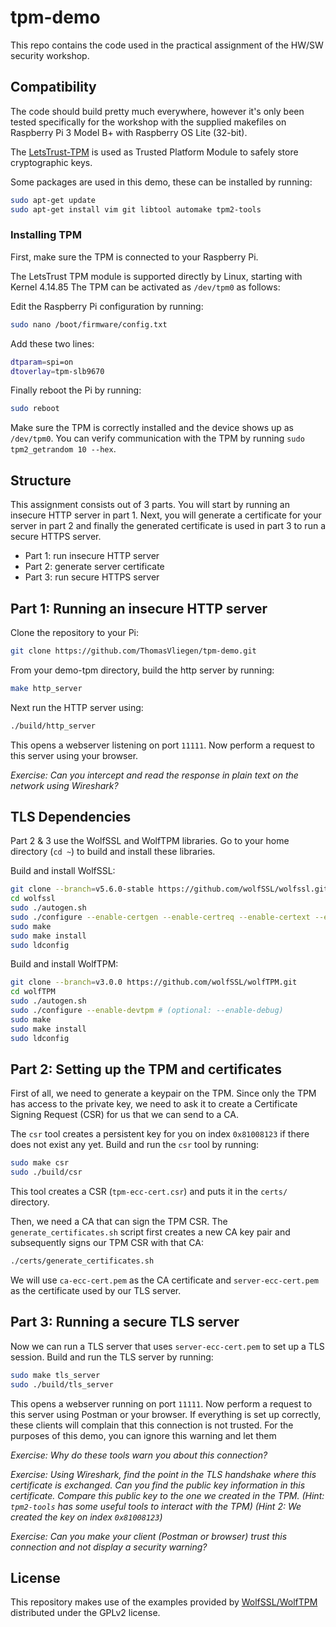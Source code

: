 # tpm-demo

This repo contains the code used in the practical assignment of the HW/SW security workshop.

## Compatibility

The code should build pretty much everywhere, however it's only been tested specifically for the workshop with the supplied makefiles on Raspberry Pi 3 Model B+ with Raspberry OS Lite (32-bit).

The [LetsTrust-TPM](https://letstrust.de) is used as Trusted Platform Module to safely store cryptographic keys.

Some packages are used in this demo, these can be installed by running:
```sh
sudo apt-get update
sudo apt-get install vim git libtool automake tpm2-tools
```

### Installing TPM

First, make sure the TPM is connected to your Raspberry Pi.

The LetsTrust TPM module is supported directly by Linux, starting with Kernel 4.14.85
The TPM can be activated as `/dev/tpm0` as follows:

Edit the Raspberry Pi configuration by running:
```sh
sudo nano /boot/firmware/config.txt
```

Add these two lines:
```sh
dtparam=spi=on
dtoverlay=tpm-slb9670 
```

Finally reboot the Pi by running:
```sh
sudo reboot
```

Make sure the TPM is correctly installed and the device shows up as `/dev/tpm0`. You can verify communication with the TPM by running `sudo tpm2_getrandom 10 --hex`.

## Structure 

This assignment consists out of 3 parts. You will start by running an insecure HTTP server in part 1. Next, you will generate a certificate for your server in part 2 and finally the generated certificate is used in part 3 to run a secure HTTPS server.

- Part 1: run insecure HTTP server
- Part 2: generate server certificate
- Part 3: run secure HTTPS server

## Part 1: Running an insecure HTTP server

Clone the repository to your Pi:
```sh
git clone https://github.com/ThomasVliegen/tpm-demo.git
```
From your demo-tpm directory, build the http server by running:
```sh
make http_server
```
Next run the HTTP server using:
```sh
./build/http_server
```

This opens a webserver listening on port `11111`. Now perform a request to this server using your browser.

_Exercise: Can you intercept and read the response in plain text on the network using Wireshark?_


## TLS Dependencies

Part 2 & 3 use the WolfSSL and WolfTPM libraries. Go to your home directory (`cd ~`) to build and install these libraries.

Build and install WolfSSL:

```sh
git clone --branch=v5.6.0-stable https://github.com/wolfSSL/wolfssl.git
cd wolfssl
sudo ./autogen.sh
sudo ./configure --enable-certgen --enable-certreq --enable-certext --enable-pkcs7 --enable-cryptocb --enable-aescfb
sudo make
sudo make install
sudo ldconfig
```

Build and install WolfTPM:

```sh
git clone --branch=v3.0.0 https://github.com/wolfSSL/wolfTPM.git
cd wolfTPM
sudo ./autogen.sh
sudo ./configure --enable-devtpm # (optional: --enable-debug)
sudo make
sudo make install
sudo ldconfig
```

## Part 2: Setting up the TPM and certificates

First of all, we need to generate a keypair on the TPM. Since only the TPM has access to the private key, we need to ask it to create a Certificate Signing Request (CSR) for us that we can send to a CA.

The `csr` tool creates a persistent key for you on index `0x81008123` if there does not exist any yet. Build and run the `csr` tool by running:
```sh
sudo make csr
sudo ./build/csr
```

This tool creates a CSR (`tpm-ecc-cert.csr`) and puts it in the `certs/` directory.

Then, we need a CA that can sign the TPM CSR. The `generate_certificates.sh` script first creates a new CA key pair and subsequently signs our TPM CSR with that CA:

```sh
./certs/generate_certificates.sh
```

We will use `ca-ecc-cert.pem` as the CA certificate and `server-ecc-cert.pem` as the certificate used by our TLS server.

## Part 3: Running a secure TLS server

Now we can run a TLS server that uses `server-ecc-cert.pem` to set up a TLS session. Build and run the TLS server by running:

```sh
sudo make tls_server
sudo ./build/tls_server
```

This opens a webserver running on port `11111`. Now perform a request to this server using Postman or your browser. If everything is set up correctly, these clients will complain that this connection is not trusted. For the purposes of this demo, you can ignore this warning and let them

_Exercise: Why do these tools warn you about this connection?_

_Exercise: Using Wireshark, find the point in the TLS handshake where this certificate is exchanged. Can you find the public key information in this certificate. Compare this public key to the one we created in the TPM. (Hint: `tpm2-tools` has some useful tools to interact with the TPM) (Hint 2: We created the key on index `0x81008123`)_

_Exercise: Can you make your client (Postman or browser) trust this connection and not display a security warning?_

## License

This repository makes use of the examples provided by [WolfSSL/WolfTPM](https://github.com/wolfSSL) distributed under the GPLv2 license.
